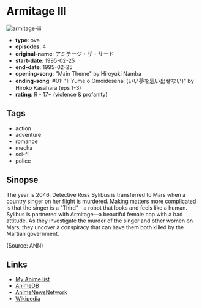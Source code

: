 # Armitage III

![armitage-iii](https://cdn.myanimelist.net/images/anime/1398/94072.jpg)

-   **type**: ova
-   **episodes**: 4
-   **original-name**: アミテージ・ザ・サード
-   **start-date**: 1995-02-25
-   **end-date**: 1995-02-25
-   **opening-song**: "Main Theme" by Hiroyuki Namba
-   **ending-song**: #01: "Ii Yume o Omoidesenai (いい夢を思い出せない)" by Hiroko Kasahara (eps 1-3)
-   **rating**: R - 17+ (violence & profanity)

## Tags

-   action
-   adventure
-   romance
-   mecha
-   sci-fi
-   police

## Sinopse

The year is 2046. Detective Ross Sylibus is transferred to Mars when a country singer on her flight is murdered. Making matters more complicated is that the singer is a "Third"—a robot that looks and feels like a human. Sylibus is partnered with Armitage—a beautiful female cop with a bad attitude. As they investigate the murder of the singer and other women on Mars, they uncover a conspiracy that can have them both killed by the Martian government.

(Source: ANN)

## Links

-   [My Anime list](https://myanimelist.net/anime/1079/Armitage_III)
-   [AnimeDB](http://anidb.info/perl-bin/animedb.pl?show=anime&aid=420)
-   [AnimeNewsNetwork](http://www.animenewsnetwork.com/encyclopedia/anime.php?id=378)
-   [Wikipedia](http://en.wikipedia.org/wiki/Armitage_III)
